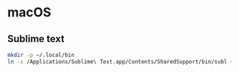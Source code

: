 
# macOS

## Sublime text
```bash
mkdir -p ~/.local/bin
ln -s /Applications/Sublime\ Text.app/Contents/SharedSupport/bin/subl ~/.local/bin/subl
```
